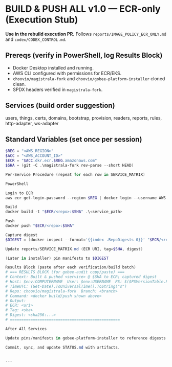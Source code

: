 # BUILD & PUSH ALL v1.0 — ECR-only (Execution Stub)

**Use in the rebuild execution PR.** Follows `reports/IMAGE_POLICY_ECR_ONLY.md` and `codex/CODEX_CONTROL.md`.

## Prereqs (verify in PowerShell, log Results Block)
- Docker Desktop installed and running.
- AWS CLI configured with permissions for ECR/EKS.
- `choovio/magistrala-fork` and `choovio/gobee-platform-installer` cloned clean.
- SPDX headers verified in `magistrala-fork`.

## Services (build order suggestion)
users, things, certs, domains, bootstrap, provision, readers, reports, rules, http-adapter, ws-adapter

## Standard Variables (set once per session)
```powershell
$REG = "<AWS_REGION>"
$ACC = "<AWS_ACCOUNT_ID>"
$ECR = "$ACC.dkr.ecr.$REG.amazonaws.com"
$SHA = (git -C .\magistrala-fork rev-parse --short HEAD)

Per-Service Procedure (repeat for each row in SERVICE_MATRIX)

PowerShell

Login to ECR
aws ecr get-login-password --region $REG | docker login --username AWS --password-stdin $ECR

Build
docker build -t "$ECR/<repo>:$SHA" .\<service_path>

Push
docker push "$ECR/<repo>:$SHA"

Capture digest
$DIGEST = (docker inspect --format='{{index .RepoDigests 0}}' "$ECR/<repo>:$SHA")

Update reports/SERVICE_MATRIX.md (ECR URI, tag=$SHA, digest)

(Later in installer) pin manifests to $DIGEST

Results Block (paste after each verification/build batch)
# === RESULTS BLOCK (for gobee-audit copy/paste) ===
# Context: Built & pushed <service> @ $SHA to ECR; captured digest
# Host: $env:COMPUTERNAME  User: $env:USERNAME  PS: $($PSVersionTable.PSVersion)
# TimeUTC: (Get-Date).ToUniversalTime().ToString("s")
# Repo: choovio/magistrala-fork  Branch: <branch>
# Command: <docker build/push shown above>
# Output:
# ECR: <uri>
# Tag: <sha>
# Digest: <sha256:...>
# ================================================

After All Services

Update pins/manifests in gobee-platform-installer to reference digests.

Commit, sync, and update STATUS.md with artifacts.


---
